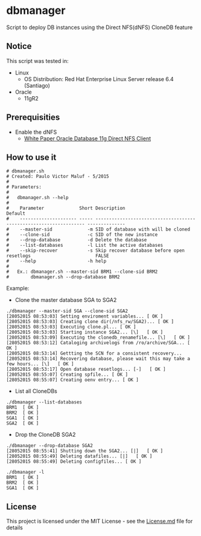 # dbmanager

Script to deploy DB instances using the Direct NFS(dNFS) CloneDB feature

## Notice

This script was tested in:

* Linux
  * OS Distribution: Red Hat Enterprise Linux Server release 6.4 (Santiago)
* Oracle 
  * 11gR2

## Prerequisities

* Enable the dNFS 
  * [White Paper Oracle Database 11g Direct NFS Client](http://www.oracle.com/technetwork/articles/directnfsclient-11gr1-twp-129785.pdf)

## How to use it

```
# dbmanager.sh
# Created: Paulo Victor Maluf - 5/2015
#
# Parameters:
#
#   dbmanager.sh --help
#
#    Parameter             Short Description                                                        Default
#    --------------------- ----- ------------------------------------------------------------------ --------------
#    --master-sid             -m SID of database with will be cloned
#    --clone-sid              -c SID of the new instance
#    --drop-database          -d Delete the database
#    --list-databases         -l List the active databases
#    --skip-recover           -s Skip recover database before open resetlogs                        FALSE
#    --help                   -h help
#
#   Ex.: dbmanager.sh --master-sid BRM1 --clone-sid BRM2
#        dbmanager.sh --drop-database BRM2
```


Example:

* Clone the master database SGA to SGA2
```
./dbmanager --master-sid SGA --clone-sid SGA2
[28052015 08:53:03] Setting enviroment variables... [ OK ]
[28052015 08:53:03] Creating clone dir(/nfs_rw/SGA2)... [ OK ]
[28052015 08:53:03] Executing clone.pl... [ OK ]
[28052015 08:53:03] Starting instance SGA2... [\]   [ OK ]
[28052015 08:53:09] Executing the clonedb_renamefile... [\]   [ OK ]
[28052015 08:53:12] Cataloging archivelogs from /ro/archive/SGA... [ OK ]
[28052015 08:53:14] Gettting the SCN for a consistent recovery...
[28052015 08:53:14] Recovering database, please wait this may take a few hours... [\]   [ OK ]
[28052015 08:53:17] Open database resetlogs... [-]   [ OK ]
[28052015 08:55:07] Creating spfile... [ OK ]
[28052015 08:55:07] Creating oenv entry... [ OK ]
```

* List all CloneDBs
```
./dbmanager --list-databases
BRM1  [ OK ]
BRM2  [ OK ]
SGA1  [ OK ]
SGA2  [ OK ]
```

* Drop the CloneDB SGA2
```
./dbmanager --drop-database SGA2
[28052015 08:55:41] Shutting down the SGA2... [|]   [ OK ]
[28052015 08:55:49] Deleting datafiles... [|]   [ OK ]
[28052015 08:55:49] Deleting configfiles... [ OK ]

./dbmanager -l
BRM1  [ OK ]
BRM2  [ OK ]
SGA1  [ OK ]
```

## License

This project is licensed under the MIT License - see the [License.md](License.md) file for details

